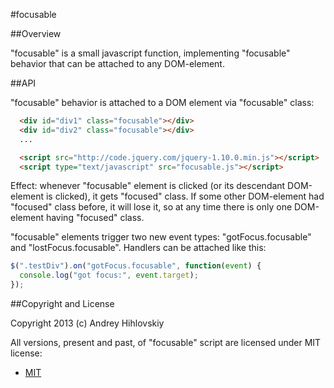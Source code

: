 #focusable

##Overview

"focusable" is a small javascript function, implementing "focusable" behavior that can be attached to any DOM-element.

##API

"focusable" behavior is attached to a DOM element via "focusable" class:

```html
  <div id="div1" class="focusable"></div>
  <div id="div2" class="focusable"></div>
  ...

  <script src="http://code.jquery.com/jquery-1.10.0.min.js"></script>
  <script type="text/javascript" src="focusable.js"></script>
```
Effect: whenever "focusable" element is clicked (or its descendant DOM-element is clicked), it gets "focused" class. 
If some other DOM-element had "focused" class before, it will lose it, so at any time there is only one DOM-element
having "focused" class.

"focusable" elements trigger two new event types: "gotFocus.focusable" and "lostFocus.focusable". Handlers can be 
attached like this:

```javascript
$(".testDiv").on("gotFocus.focusable", function(event) {
  console.log("got focus:", event.target);
});
```
##Copyright and License

Copyright 2013 (c) Andrey Hihlovskiy

All versions, present and past, of "focusable" script are licensed under MIT license:

* [MIT](http://opensource.org/licenses/MIT)
